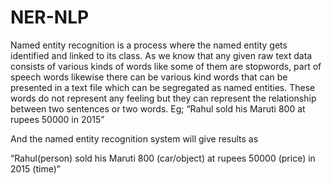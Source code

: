 # NER-NLP
Named entity recognition is a process where the named entity gets identified and linked to its class. As we know that any given raw text data consists of various kinds of words like some of them are stopwords, part of speech words likewise there can be various kind words that can be presented in a text file which can be segregated as named entities. These words do not represent any feeling but they can represent the relationship between two sentences or two words.
Eg;
“Rahul sold his Maruti 800 at rupees 50000 in 2015”

And the named entity recognition system will give results as 

“Rahul(person) sold his Maruti 800 (car/object) at rupees 50000 (price) in 2015 (time)”
